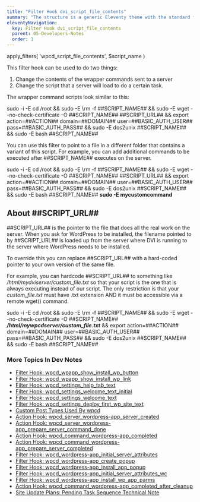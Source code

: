 ```yaml
---
title: "Filter Hook dvi_script_file_contents"
summary: "The structure is a generic Eleventy theme with the standard folder and file names."
eleventyNavigation:
  key: Filter Hook dvi_script_file_contents
  parent: 05-Developers-Notes
  order: 1
---
```

apply_filters( 'wpcd_script_file_contents', $script_name )

This filter hook can be used to do two things:

1.  Change the contents of the wrapper commands sent to a server
2.  Change the script that a server will load to do a certain task.

The wrapper command scripts look similar to this:

sudo -i -E cd /root &&
sudo -E \\rm -f ##SCRIPT_NAME## &&
sudo -E wget --no-check-certificate -O ##SCRIPT_NAME## ##SCRIPT_URL## &&
export action=##ACTION## domain=##DOMAIN## user=##BASIC_AUTH_USER## pass=##BASIC_AUTH_PASS## &&
sudo -E dos2unix ##SCRIPT_NAME## &&
sudo -E bash ##SCRIPT_NAME##

You can use this filter to point to a file in a different folder that contains a variant of this script. For example, you can add additional commands to be executed after ##SCRIPT_NAME## executes on the server.

sudo -i -E cd /root &&
sudo -E \\rm -f ##SCRIPT_NAME## &&
sudo -E wget --no-check-certificate -O ##SCRIPT_NAME## ##SCRIPT_URL## &&
export action=##ACTION## domain=##DOMAIN## user=##BASIC_AUTH_USER## pass=##BASIC_AUTH_PASS## &&
sudo -E dos2unix ##SCRIPT_NAME## &&
sudo -E bash ##SCRIPT_NAME##
**sudo -E mycustomcommand**

## About ##SCRIPT_URL##

##SCRIPT_URL## is the pointer to the file that does all the real work on the server. When you ask for WordPress to be installed, the filename pointed to by ##SCRIPT_URL## is loaded up from the server where DVI is running to the server where WordPress needs to be installed.

To override this you can replace ##SCRIPT_URL## with a hard-coded pointer to your own version of the same file.

For example, you can hardcode ##SCRIPT_URL## to something like _/html/mydviserver/custom_file.txt_ so that your script is the one that is always executing instead of our script. The only restriction is that your _custom_file.txt_ must have .txt extension AND it must be accessible via a remote wget() command.

sudo -i -E cd /root &&
sudo -E \\rm -f ##SCRIPT_NAME## &&
sudo -E wget --no-check-certificate -O ##SCRIPT_NAME## **_/html/mywpcdserver/custom_file.txt_** &&
export action=##ACTION## domain=##DOMAIN## user=##BASIC_AUTH_USER## pass=##BASIC_AUTH_PASS## &&
sudo -E dos2unix ##SCRIPT_NAME## &&
sudo -E bash ##SCRIPT_NAME##

### More Topics In Dev Notes

*   [Filter Hook: wpcd_wpapp_show_install_wp_button](https://web.archive.org/web/20240420000727/https://wpclouddeploy.com/documentation/wpcloud-deploy-dev-notes/filter-hook-wpcd_wpapp_show_install_wp_button/)
*   [Filter Hook: wpcd_wpapp_show_install_wp_link](https://web.archive.org/web/20240420000727/https://wpclouddeploy.com/documentation/wpcloud-deploy-dev-notes/filter-hook-wpcd_wpapp_show_install_wp_link/)
*   [Filter Hook: wpcd_settings_help_tab_text](https://web.archive.org/web/20240420000727/https://wpclouddeploy.com/documentation/wpcloud-deploy-dev-notes/filter-hook-wpcd_settings_help_tab_text/)
*   [Filter Hook: wpcd_settings_welcome_text_initial](https://web.archive.org/web/20240420000727/https://wpclouddeploy.com/documentation/wpcloud-deploy-dev-notes/filter-hook-wpcd_settings_welcome_text_initial/)
*   [Filter Hook: wpcd_settings_welcome_text](https://web.archive.org/web/20240420000727/https://wpclouddeploy.com/documentation/wpcloud-deploy-dev-notes/filter-hook-wpcd_settings_welcome_text/)
*   [Filter Hook: wpcd_settings_deploy_first_wp_site_text](https://web.archive.org/web/20240420000727/https://wpclouddeploy.com/documentation/wpcloud-deploy-dev-notes/filter-hook-wpcd_settings_deploy_first_wp_site_text/)
*   [Custom Post Types Used By wpcd](https://web.archive.org/web/20240420000727/https://wpclouddeploy.com/documentation/wpcloud-deploy-dev-notes/custom-post-types-used-by-wpcd/)
*   [Action Hook: wpcd_server_wordpress-app_server_created](https://web.archive.org/web/20240420000727/https://wpclouddeploy.com/documentation/wpcloud-deploy-dev-notes/action-hook-wpcd_server_wordpress-app_server_created/)
*   [Action Hook: wpcd_server_wordpress-app_prepare_server_command_done](https://web.archive.org/web/20240420000727/https://wpclouddeploy.com/documentation/wpcloud-deploy-dev-notes/action-hook-wpcd_server_wordpress-app_prepare_server_command_done/)
*   [Action Hook: wpcd_command_wordpress-app_completed](https://web.archive.org/web/20240420000727/https://wpclouddeploy.com/documentation/wpcloud-deploy-dev-notes/action-hook-wpcd_command_wordpress-app_completed/)
*   [Action Hook: wpcd_command_wordpress-app_prepare_server_completed](https://web.archive.org/web/20240420000727/https://wpclouddeploy.com/documentation/wpcloud-deploy-dev-notes/action-hook-wpcd_command_wordpress-app_prepare_server_done/)
*   [Filter Hook: wpcd_wordpress-app_initial_server_attributes](https://web.archive.org/web/20240420000727/https://wpclouddeploy.com/documentation/wpcloud-deploy-dev-notes/filter-hook-wpcd_wordpress-app_initial_server_attributes/)
*   [Filter Hook: wpcd_wordpress-app_create_popup](https://web.archive.org/web/20240420000727/https://wpclouddeploy.com/documentation/wpcloud-deploy-dev-notes/filter-hook-wpcd_wordpress-app_create_popup/)
*   [Filter Hook: wpcd_wordpress-app_install_app_popup](https://web.archive.org/web/20240420000727/https://wpclouddeploy.com/documentation/wpcloud-deploy-dev-notes/filter-hook-wpcd_wordpress-install_app_popup/)
*   [Filter Hook: wpcd_wordpress-app_initial_server_attributes_wc](https://web.archive.org/web/20240420000727/https://wpclouddeploy.com/documentation/wpcloud-deploy-dev-notes/filter-hook-wpcd_wordpress-app_initial_server_attributes_wc/)
*   [Filter Hook: wpcd_wordpress-app_install_wp_app_parms](https://web.archive.org/web/20240420000727/https://wpclouddeploy.com/documentation/wpcloud-deploy-dev-notes/filter-hook-wpcd_wordpress-app_install_app_popup/)
*   [Action Hook: wpcd_command_wordpress-app_completed_after_cleanup](https://web.archive.org/web/20240420000727/https://wpclouddeploy.com/documentation/wpcloud-deploy-dev-notes/action-hook-wpcd_command_wordpress-app_completed_after_cleanup/)
*   [Site Update Plans: Pending Task Sequence Technical Note](https://web.archive.org/web/20240420000727/https://wpclouddeploy.com/documentation/wpcloud-deploy-dev-notes/site-update-plans-pending-task-sequence-technical-note/)
